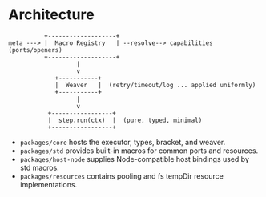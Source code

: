 # Architecture

```
          +-------------------+
meta ---> |  Macro Registry   | --resolve--> capabilities (ports/openers)
          +-------------------+
                   |
                   v
             +-----------+
             |  Weaver   |  (retry/timeout/log ... applied uniformly)
             +-----------+
                   |
                   v
           +-----------------+
           |  step.run(ctx)  |  (pure, typed, minimal)
           +-----------------+
```

- `packages/core` hosts the executor, types, bracket, and weaver.
- `packages/std` provides built-in macros for common ports and resources.
- `packages/host-node` supplies Node-compatible host bindings used by std macros.
- `packages/resources` contains pooling and fs tempDir resource implementations.
